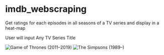 # imdb_webscraping
Get ratings for each episodes in all seasons of a TV series and display in a heat-map

User will input Any TV Series Title

![Game of Thrones (2011–2019)](https://i.imgur.com/tnUq3R6.png)
![The Simpsons (1989–)](https://i.imgur.com/0Vh2APG.png)
